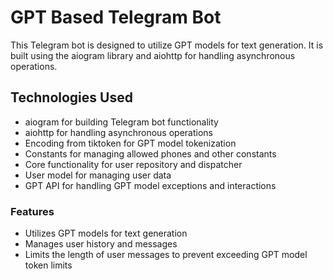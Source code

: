 # GPT Based Telegram Bot

This Telegram bot is designed to utilize GPT models for text generation. It is built using the aiogram library and aiohttp for handling asynchronous operations.

## Technologies Used
- aiogram for building Telegram bot functionality
- aiohttp for handling asynchronous operations
- Encoding from tiktoken for GPT model tokenization
- Constants for managing allowed phones and other constants
- Core functionality for user repository and dispatcher
- User model for managing user data
- GPT API for handling GPT model exceptions and interactions

### Features
- Utilizes GPT models for text generation
- Manages user history and messages
- Limits the length of user messages to prevent exceeding GPT model token limits

